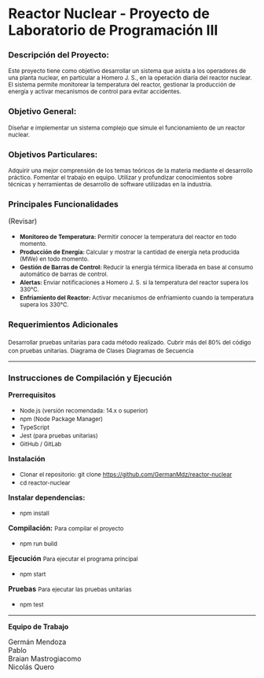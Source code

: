 # Reactor Nuclear - Proyecto de Laboratorio de Programación III

<h3> Descripción del Proyecto: </h1>
<small>Este proyecto tiene como objetivo desarrollar un sistema que asista a los operadores de una planta nuclear, en particular a Homero J. S., en la operación diaria del reactor nuclear. El sistema permite monitorear la temperatura del reactor, gestionar la producción de energía y activar mecanismos de control para evitar accidentes.</small>

<h3> Objetivo General: </h3>
<small>Diseñar e implementar un sistema complejo que simule el funcionamiento de un reactor nuclear.</small>

<h3>Objetivos Particulares:</h3>
<small>Adquirir una mejor comprensión de los temas teóricos de la materia mediante el desarrollo práctico.
Fomentar el trabajo en equipo.
Utilizar y profundizar conocimientos sobre técnicas y herramientas de desarrollo de software utilizadas en la industria.</small>

<h3>Principales Funcionalidades</h3> (Revisar)

- <small><strong>Monitoreo de Temperatura:</strong> Permitir conocer la temperatura del reactor en todo momento.</small>
- <small><strong>Producción de Energía: </strong>Calcular y mostrar la cantidad de energía neta producida (MWe) en todo momento.</small>
- <small><strong>Gestión de Barras de Control: </strong>Reducir la energía térmica liberada en base al consumo automático de barras de control.</small>
- <small><strong>Alertas: </strong>Enviar notificaciones a Homero J. S. si la temperatura del reactor supera los 330°C.</small>
- <small><strong>Enfriamiento del Reactor: </strong>Activar mecanismos de enfriamiento cuando la temperatura supera los 330°C.</small>

<h3>Requerimientos Adicionales</h3>
<small>Desarrollar pruebas unitarias para cada método realizado.</small>
<small>Cubrir más del 80% del código con pruebas unitarias.</small>
<small>Diagrama de Clases</small>
<small>Diagramas de Secuencia</small>


----

<h3>Instrucciones de Compilación y Ejecución</h3>

**Prerrequisitos**

- <small>Node.js (versión recomendada: 14.x o superior)</small>
- <small>npm (Node Package Manager)</small>
- <small>TypeScript</small>
- <small>Jest (para pruebas unitarias)</small>
- <small>GitHub / GitLab</small>

**Instalación**

- <small>Clonar el repositorio: git clone https://github.com/GermanMdz/reactor-nuclear</small>
- <small>cd reactor-nuclear</small>

**Instalar dependencias:**
- <small>npm install</small>

**Compilación:**
<small>Para compilar el proyecto</small>

- <small>npm run build</small>

**Ejecución**
<small>Para ejecutar el programa principal</small>

- <small>npm start</small>

**Pruebas**
<small>Para ejecutar las pruebas unitarias</small>

- <small>npm test</small>

----

**Equipo de Trabajo**

Germán Mendoza <br>
Pablo  <br>
Braian Mastrogiacomo <br>
Nicolás Quero
